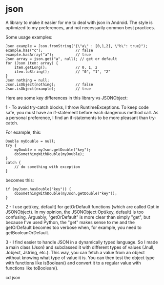 # json

A library to make it easier for me to deal with json in Android. The style is optimized to my preferences, and not necessarily common best practices.

Some usage examples:

```
Json example = Json.fromString("{\"a\" : [0,1,2], \"b\": true}");
example.has("c");               // false
example.hasArray("a");          // true
Json array = json.get("a", null); // get or default
for (Json item: array) {
    item.getLong();             // 0, 1, 2
    item.toString();            // "0", "1", "2"
}
Json nothing = null;
Json.isObject(nothing);         // false
Json.isObject(example);         // true
```

Here are some key differences in this library vs JSONObject:

1 -  To avoid try-catch blocks, I throw RuntimeExceptions.  To keep code safe, you must have an if-statement before each dangerous method call.  As a personal preference, I find an if-statements to be more pleasant than try-catch.

For example, this:

```
Double myDouble = null;
try {
    myDouble = myJson.getDouble("key");
    doSomethingWithDouble(myDouble);
}
catch {
    // do something with exception
}
```

becomes this:

```
if (myJson.hasDouble("key")) {
    doSomethingWithDouble(myJson.getDouble("key"));
}
```

2 - I use get(key, default) for getOrDefault functions (which are called Opt in JSONObject).  In my opinion, the JSONObject Opt(key, default) is too confusing.  Arguably, "getOrDefault" is more clear than simply "get", but because I've used Python, the "get" makes sense to me and the getOrDefault becomes too verbose when, for example, you need to getBooleanOrDefault.

3 -  I find easier to handle JSON in a dynamically typed language.  So I made a main class (Json) and subclassed it with different types of values (Jnull, Jobject, Jstring, etc.).  This way, you can fetch a value from an object without knowing what type of value it is.  You can then test the object type with functions like isBoolean() and convert it to a regular value with functions like toBoolean().

cd json